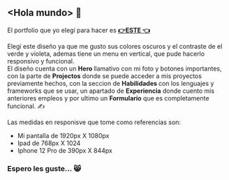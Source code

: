 
   <h2  >  &lt;Hola mundo&gt; 👋</h2> 



El portfolio que yo elegí para hacer es 
[<strong>👉ESTE 👈 </strong>](https://www.behance.net/gallery/134856855/Portfolio-for-developer?tracking_source=search_projects|porftolio+web+developer)
<p>  Elegí este diseño ya que me gusto sus colores oscuros y el contraste de el verde y violeta, ademas tiene un menu en vertical, que pude hacerlo responsivo y funcional.
  <br> El diseño cuenta con un <b> Hero </b>llamativo con mi foto y botones importantes, con la parte de <b>Projectos</b> 
  donde se puede acceder a mis proyectos previamente hechos, con la seccion de <b>Habilidades </b> con los lenguajes y frameworks que se usar, un apartado de <B>Experiencia</B> donde cuento mis anteriores empleos 
  y por ultimo  un <b>Formulario</b> que es completamente funcional. ✍️</p>

Las medidas en responisve que tome como referencias son: 
<ul>
  <li>
    Mi pantalla de 1920px X 1080px 
  </li>
  <li>
    Ipad de 768px X 1024 
  </li>
  <li>
    Iphone 12 Pro de 390px X 844px

  </li>
</ul>



<h3>Espero les guste... 😸</h3>





